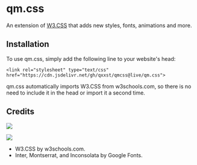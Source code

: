 # qm.css
An extension of [W3.CSS](https://www.w3schools.com/w3css/default.asp) that adds new styles, fonts, animations and more.
## Installation
To use qm.css, simply add the following line to your website's head:

`<link rel="stylesheet" type="text/css" href="https://cdn.jsdelivr.net/gh/qxxst/qmcss@live/qm.css">`

qm.css automatically imports W3.CSS from w3schools.com, so there is no need to include it in the head or import it a second time.
## Credits
<a href="https://github.com/qxxst/qmcss/graphs/contributors"><img src="https://contrib.rocks/image?repo=qxxst/qmcss"></a>

<a href="https://github.com/dse/w3css/graphs/contributors"><img src="https://contrib.rocks/image?repo=dse/w3css"></a>
- W3.CSS by w3schools.com.
- Inter, Montserrat, and Inconsolata by Google Fonts.
